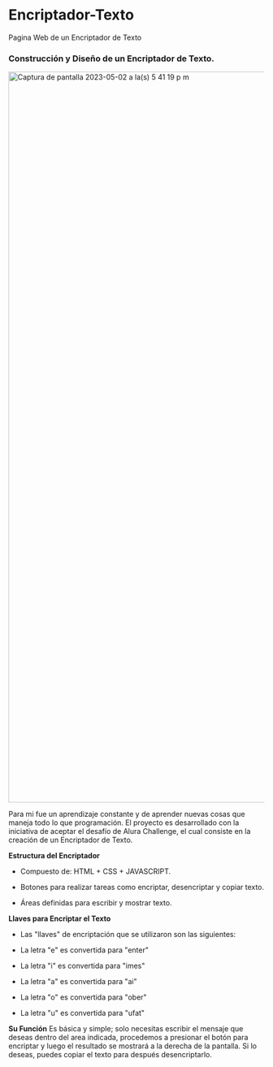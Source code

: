 # Encriptador-Texto
Pagina Web de un Encriptador de Texto
### Construcción y Diseño de un Encriptador de Texto.

<img width="1440" alt="Captura de pantalla 2023-05-02 a la(s) 5 41 19 p m" src="https://user-images.githubusercontent.com/130389488/236062525-5fd8f65e-1d20-4d8e-a21c-fb489878030a.png">

Para mi fue un aprendizaje constante y de aprender nuevas cosas que maneja todo lo que programación. El proyecto es desarrollado con la iniciativa de aceptar el desafío de Alura Challenge, el cual consiste en la creación de un Encriptador de Texto.

**Estructura del Encriptador**

- Compuesto de: HTML + CSS + JAVASCRIPT.

- Botones para realizar tareas como encriptar, desencriptar y copiar texto.

- Áreas definidas para escribir y mostrar texto.

**Llaves para Encriptar el Texto**

- Las "llaves" de encriptación que se utilizaron son las siguientes:

- La letra "e" es convertida para "enter"

- La letra "i" es convertida para "imes"

- La letra "a" es convertida para "ai"

- La letra "o" es convertida para "ober"

- La letra "u" es convertida para "ufat"

**Su Función**
Es básica y simple; solo necesitas escribir el mensaje que deseas dentro del area indicada, procedemos a presionar el botón para encriptar y luego el resultado se mostrará a la derecha de la pantalla. Si lo deseas, puedes copiar el texto para después desencriptarlo.
